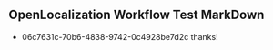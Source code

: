 ## OpenLocalization Workflow Test MarkDown

* 06c7631c-70b6-4838-9742-0c4928be7d2c 
thanks!



<!--HONumber=Jan16_HO4-->
